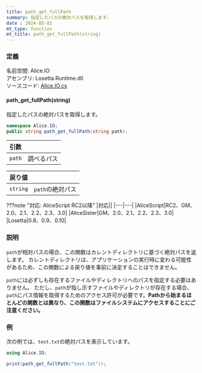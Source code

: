 ```yaml
---
title: path_get_fullPath
summary: 指定したパスの絶対パスを取得します。
date : 2024-05-01
mt_type: function
mt_title: path_get_fullPath(string)
---
```


### 定義
名前空間: Alice.IO<br/>
アセンブリ: Losetta.Runtime.dll<br/>
ソースコード: [Alice.IO.cs](https://github.com/WSOFT-Project/Losetta/blob/master/Losetta.Runtime/Alice.IO.cs)

#### path_get_fullPath(string)

指定したパスの絶対パスを取得します。

```cs title="AliceScript"
namespace Alice.IO;
public string path_get_fullPath(string path);
```

|引数| |
|-|-|
|`path`|調べるパス|

|戻り値| |
|-|-|
|`string`|`path`の絶対パス|

???note "対応: AliceScript RC2以降"
    |対応||
    |---|---|
    |AliceScript|RC2、GM、2.0、2.1、2.2、2.3、3.0|
    |AliceSister|GM、2.0、2.1、2.2、2.3、3.0|
    |Losetta|0.8、0.9、0.10|

### 説明
`path`が相対パスの場合、この関数はカレントディレクトリに基づく絶対パスを返します。
カレントディレクトリは、アプリケーションの実行時に変わる可能性があるため、この関数による戻り値を事前に決定することはできません。

`path`には必ずしも存在するファイルやディレクトリへのパスを指定する必要はありません。
ただし、`path`が指し示すファイルやディレクトリが存在する場合、`path`にパス情報を取得するためのアクセス許可が必要です。**Pathから始まるほとんどの関数とは異なり、この関数はファイルシステムにアクセスすることにご注意ください。**

### 例
次の例では、`test.txt`の絶対パスを表示しています。

```cs title="AliceScript"
using Alice.IO;

print(path_get_fullPath("test.txt"));
```